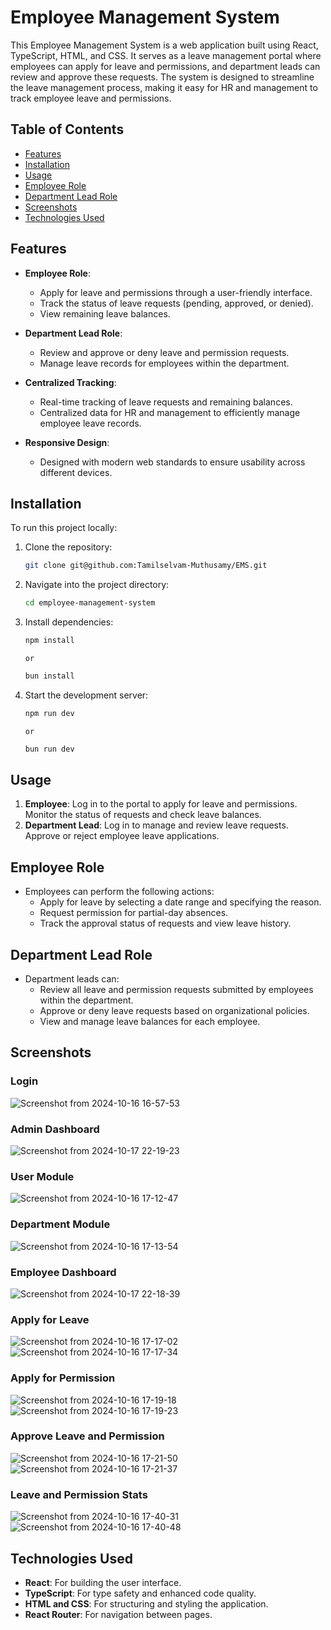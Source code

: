 # Employee Management System

This Employee Management System is a web application built using React, TypeScript, HTML, and CSS. It serves as a leave management portal where employees can apply for leave and permissions, and department leads can review and approve these requests. The system is designed to streamline the leave management process, making it easy for HR and management to track employee leave and permissions.

## Table of Contents
- [Features](#features)
- [Installation](#installation)
- [Usage](#usage)
- [Employee Role](#employee-role)
- [Department Lead Role](#department-lead-role)
- [Screenshots](#screenshots)
- [Technologies Used](#technologies-used)

## Features
- **Employee Role**:
  - Apply for leave and permissions through a user-friendly interface.
  - Track the status of leave requests (pending, approved, or denied).
  - View remaining leave balances.

- **Department Lead Role**:
  - Review and approve or deny leave and permission requests.
  - Manage leave records for employees within the department.

- **Centralized Tracking**:
  - Real-time tracking of leave requests and remaining balances.
  - Centralized data for HR and management to efficiently manage employee leave records.

- **Responsive Design**:
  - Designed with modern web standards to ensure usability across different devices.

## Installation
To run this project locally:

1. Clone the repository:
    ```bash
    git clone git@github.com:Tamilselvam-Muthusamy/EMS.git
    ```

2. Navigate into the project directory:
    ```bash
    cd employee-management-system
    ```

3. Install dependencies:
    ```bash
    npm install
    ```
       or
    ```bash
    bun install
    ```

4. Start the development server:
    ```bash
    npm run dev
    ```
       or
    ```bash
    bun run dev
    ```

## Usage

1. **Employee**: Log in to the portal to apply for leave and permissions. Monitor the status of requests and check leave balances.
2. **Department Lead**: Log in to manage and review leave requests. Approve or reject employee leave applications.

## Employee Role

- Employees can perform the following actions:
  - Apply for leave by selecting a date range and specifying the reason.
  - Request permission for partial-day absences.
  - Track the approval status of requests and view leave history.

## Department Lead Role

- Department leads can:
  - Review all leave and permission requests submitted by employees within the department.
  - Approve or deny leave requests based on organizational policies.
  - View and manage leave balances for each employee.

## Screenshots

### Login
![Screenshot from 2024-10-16 16-57-53](https://github.com/user-attachments/assets/80d399e4-5b71-4238-8d2c-4653c0d03f2a)

### Admin Dashboard
![Screenshot from 2024-10-17 22-19-23](https://github.com/user-attachments/assets/32333c01-efc4-49f0-b225-386bb4555832)

### User Module
![Screenshot from 2024-10-16 17-12-47](https://github.com/user-attachments/assets/bd02784d-012c-4e74-a11e-6166bc60aa9f)

### Department Module
![Screenshot from 2024-10-16 17-13-54](https://github.com/user-attachments/assets/749c66ae-c552-4f82-9bb1-4c321ea2a40a)

### Employee Dashboard
![Screenshot from 2024-10-17 22-18-39](https://github.com/user-attachments/assets/7ddae3d6-439c-4f2d-bab9-2e90d783b928)

### Apply for Leave
![Screenshot from 2024-10-16 17-17-02](https://github.com/user-attachments/assets/dc897a08-ef1e-42e6-85e9-3a3f2f20cce5)
![Screenshot from 2024-10-16 17-17-34](https://github.com/user-attachments/assets/7361224c-7279-49e9-9a53-62142e9c7e7a)

### Apply for Permission
![Screenshot from 2024-10-16 17-19-18](https://github.com/user-attachments/assets/aa2de763-8b91-4ab2-b52c-8a63dec6a5a0)
![Screenshot from 2024-10-16 17-19-23](https://github.com/user-attachments/assets/4aff6d59-a1b5-4181-90ca-98d39175c540)

### Approve Leave and Permission
![Screenshot from 2024-10-16 17-21-50](https://github.com/user-attachments/assets/f2a385a7-b1f2-4dc0-8333-27187a3e9af7)
![Screenshot from 2024-10-16 17-21-37](https://github.com/user-attachments/assets/341961e6-8853-49f2-9e62-75459ef61f08)

### Leave and Permission Stats
![Screenshot from 2024-10-16 17-40-31](https://github.com/user-attachments/assets/79d8bdb9-76fa-4da7-9526-9c3f47aa2d1e)
![Screenshot from 2024-10-16 17-40-48](https://github.com/user-attachments/assets/441cd630-8ed3-441e-a823-c5aaee28574c)

## Technologies Used
- **React**: For building the user interface.
- **TypeScript**: For type safety and enhanced code quality.
- **HTML and CSS**: For structuring and styling the application.
- **React Router**: For navigation between pages.
